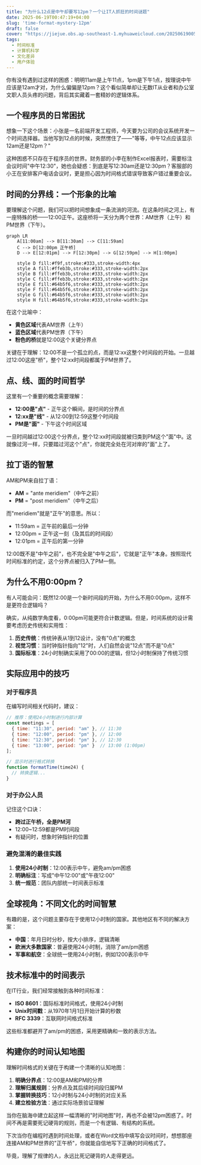 ```yaml
---
title: "为什么12点是中午却要写12pm？一个让IT人抓狂的时间谜题"
date: 2025-06-19T00:47:19+04:00
slug: 'time-format-mystery-12pm'
draft: false
cover: "https://jiejue.obs.ap-southeast-1.myhuaweicloud.com/20250619005036390.webp"
tags:
  - 时间标准
  - 计算机科学
  - 文化差异
  - 用户体验
---
```


你有没有遇到过这样的困惑：明明11am是上午11点，1pm是下午1点，按理说中午应该是12am才对，为什么偏偏是12pm？这个看似简单却让无数IT从业者和办公室文职人员头疼的问题，背后其实藏着一套精妙的逻辑体系。

<!--more-->

## 一个程序员的日常困扰

想象一下这个场景：小张是一名前端开发工程师，今天要为公司的会议系统开发一个时间选择器。当他写到12点的时候，突然愣住了——"等等，中午12点应该显示12am还是12pm？"

这种困惑不只存在于程序员的世界。财务部的小李在制作Excel报表时，需要标注会议时间"中午12:30"，她也会疑惑：到底是写12:30am还是12:30pm？客服部的小王在安排客户电话会议时，更是担心因为时间格式错误导致客户错过重要会议。

## 时间的分界线：一个形象的比喻

要理解这个问题，我们可以把时间想象成一条流淌的河流。在这条时间之河上，有一座特殊的桥——12:00正午。这座桥将一天分为两个世界：AM世界（上午）和PM世界（下午）。

```mermaid
graph LR
    A[11:00am] --> B[11:30am] --> C[11:59am] 
    C --> D[12:00pm 正午桥]
    D --> E[12:01pm] --> F[12:30pm] --> G[12:59pm] --> H[1:00pm]
    
    style D fill:#f9f,stroke:#333,stroke-width:4px
    style A fill:#ffeb3b,stroke:#333,stroke-width:2px
    style B fill:#ffeb3b,stroke:#333,stroke-width:2px
    style C fill:#ffeb3b,stroke:#333,stroke-width:2px
    style E fill:#64b5f6,stroke:#333,stroke-width:2px
    style F fill:#64b5f6,stroke:#333,stroke-width:2px
    style G fill:#64b5f6,stroke:#333,stroke-width:2px
    style H fill:#64b5f6,stroke:#333,stroke-width:2px
```

在这个比喻中：
- **黄色区域**代表AM世界（上午）
- **蓝色区域**代表PM世界（下午）  
- **粉色的桥**就是12:00这个关键分界点

关键在于理解：12:00不是一个孤立的点，而是12:xx这整个时间段的开始。一旦越过12:00这座"桥"，整个12:xx时间段都属于PM世界了。

## 点、线、面的时间哲学

这里有一个重要的概念需要理解：

- **12:00是"点"** - 正午这个瞬间，是时间的分界点
- **12:xx是"线"** - 从12:00到12:59这整个时间段
- **PM是"面"** - 下午这个时间区域

一旦时间越过12:00这个分界点，整个12:xx时间段就被归类到PM这个"面"中。这就像过河一样，只要踏过河这个"点"，你就完全处在河对岸的"面"上了。

## 拉丁语的智慧

AM和PM来自拉丁语：
- **AM** = "ante meridiem"（中午之前）
- **PM** = "post meridiem"（中午之后）

而"meridiem"就是"正午"的意思。所以：
- 11:59am = 正午前的最后一分钟
- 12:00pm = 正午这一刻（及其后的时间段）
- 12:01pm = 正午后的第一分钟

12:00既不是"中午之前"，也不完全是"中午之后"，它就是"正午"本身。按照现代时间标准的约定，这个分界点被归入了PM一侧。

## 为什么不用0:00pm？

有人可能会问：既然12:00是一个新时间段的开始，为什么不用0:00pm，这样不是更符合逻辑吗？

确实，从纯数学角度看，0:00pm可能更符合计数逻辑。但是，时间系统的设计需要考虑历史传统和实用性：

1. **历史传统**：传统钟表从1到12设计，没有"0点"的概念
2. **视觉习惯**：当时钟指针指向"12"时，人们自然会说"12点"而不是"0点"
3. **国际标准**：24小时制确实采用了00:00的逻辑，但12小时制保持了传统习惯

## 实际应用中的技巧

### 对于程序员
在编写时间相关代码时，建议：

```javascript
// 推荐：使用24小时制进行内部计算
const meetings = [
  { time: "11:30", period: "am" }, // 11:30
  { time: "12:00", period: "pm" }, // 12:00  
  { time: "12:30", period: "pm" }, // 12:30
  { time: "13:00", period: "pm" }  // 13:00 (1:00pm)
];

// 显示时进行格式转换
function formatTime(time24) {
  // 转换逻辑...
}
```

### 对于办公人员
记住这个口诀：
- **跨过正午桥，全是PM河**
- 12:00~12:59都是PM时间段
- 有疑问时，想象时钟指针的位置

### 避免混淆的最佳实践
1. **使用24小时制**：12:00表示中午，避免am/pm困惑
2. **明确标注**：写成"中午12:00"或"午夜12:00"
3. **统一规范**：团队内部统一时间表示标准

## 全球视角：不同文化的时间智慧

有趣的是，这个问题主要存在于使用12小时制的国家。其他地区有不同的解决方案：

- **中国**：年月日时分秒，按大小排序，逻辑清晰
- **欧洲大多数国家**：普遍使用24小时制，消除了am/pm困惑  
- **军事和航空**：全球统一使用24小时制，例如1200表示中午

## 技术标准中的时间表示

在IT行业，我们经常接触到各种时间标准：

- **ISO 8601**：国际标准时间格式，使用24小时制
- **Unix时间戳**：从1970年1月1日开始计算的秒数
- **RFC 3339**：互联网时间格式标准

这些标准都避开了am/pm的困惑，采用更精确和一致的表示方法。

## 构建你的时间认知地图

理解时间格式的关键在于构建一个清晰的认知地图：

1. **明确分界点**：12:00是AM和PM的分界
2. **理解归属规则**：分界点及其后续时间段归属PM
3. **掌握转换技巧**：12小时制与24小时制的对应关系
4. **建立检验方法**：通过实际场景验证理解

当你在脑海中建立起这样一幅清晰的"时间地图"时，再也不会被12pm困惑了。时间不再是需要死记硬背的规则，而是一个有逻辑、有结构的系统。

下次当你在编程时遇到时间处理，或者在Word文档中填写会议时间时，想想那座连接AM和PM世界的"正午桥"，你就能自信地写下正确的时间格式了。

毕竟，理解了规律的人，永远比死记硬背的人走得更远。
